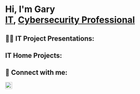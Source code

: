<h1>Hi, I'm Gary <br/><a href="https://github.com/Gary-Pineda">IT</a>, <a href="https://www.linkedin.com/in/gary-pineda-2955712a9/">Cybersecurity Professional</a></h1>

<h2>👨‍💻 IT Project Presentations:</h2>



<h2>IT Home Projects:</h2>



<h2> 🤳 Connect with me:</h2>

[<img align="left" alt="JoshMadakor | LinkedIn" width="22px" src="https://cdn.jsdelivr.net/npm/simple-icons@v3/icons/linkedin.svg" />][linkedin]

[linkedin]: www.linkedin.com/in/gary-pineda-2955712a9

<!--
**Gary-Pineda/Gary-Pineda** is a ✨ _special_ ✨ repository because its `README.md` (this file) appears on your GitHub profile.

Here are some ideas to get you started:

- 🔭 I’m currently working on ...
- 🌱 I’m currently learning ...
- 👯 I’m looking to collaborate on ...
- 🤔 I’m looking for help with ...
- 💬 Ask me about ...
- 📫 How to reach me: ...
- 😄 Pronouns: ...
- ⚡ Fun fact: ...
-->
